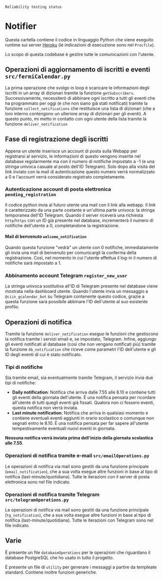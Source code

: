 `Reliability testing status`
# Notifier
Questa cartella contiene il codice in linguaggio Python che viene eseguito runtime sui server [Heroku](https://www.heroku.com/) (le indicazioni di esecuzione sono nel `Procfile`).

Lo scopo di questa codebase è gestire tutte le comunicazioni con l'utente.

## Operazioni di aggiornamento di iscritti e eventi `src/fermiCalendar.py`
La prima operazione che svolgo in loop è scaricare le informazioni degli  iscritti in un array di dizionari tramite la funzione `getSubscribers`.
Successivamente, necessiterò di abbinare ogni iscritto a tutti gli eventi che ha programmato per oggi (e che non siano già stati notificati) tramite la funzione `collect_notifications` che restituisce una lista di dizionari (che a loro interno contengono un ulteriore array di dizionari per gli eventi).
A questo punto, mi metto in contatto con ogni utente della lista tramite la funzione `deliver_notification`
## Fase di registrazione degli iscritti
Appena un utente inserisce un account di posta sulla Webapp per registrarsi al servizio, le informazioni di questo vengono inserite nel database regolarmente ma con il numero di notifiche impostato a -1 (e una stringa univoca casuale al posto dell'ID Telegram).
Solo dopo alla visita del link inviato con la mail di autenticazione questo numero verrà normalizzato a 0 e l'account verrà considerato registrato completamente.
### Autenticazione account di posta elettronica `pending_registration`
Il codice python invia al futuro utente una mail con il link alla webapp. Il link è caratterizzato da una parte costante e un'ultima parte univoca: la stringa temporanea dell'ID Telegram.
Quando il server riceverà una richiesta `http`/`https` con un ID già presente nel database, incrementerà il numero di notifiche dell'utente a 0, completandone la registrazione.
#### Mail di benvenuto `welcome_notification`
Quando questa funzione "vedrà" un utente con 0 notifiche, immediatamente gli invia una mail di benvenuto per comunicargli la conferma della registrazione.
Così, nel momento in cui l'utente effettua il log-in il numero di notifiche sarà impostato a 1.
### Abbinamento account Telegram `register_new_user`
La stringa univoca sostitutiva all'ID di Telegram presente nel database viene mostrata nella dashboard utente.
Quando l'utente invia un messaggio a `@ciin_gcalendar_bot` su Telegram contenente questo codice, grazie a questa funzione sarà possibile abbinare l'ID dell'utente al suo esistente profilo.
## Operazioni di notifica
Tramite la funzione `deliver_notification` eseguo le funzioni che gestiscono la notifica tramite i servizi email e, se impostato, Telegram. Infine, aggiungo gli eventi notificati al database (così che non vengano notificati più) tramite la funzione `db_notification` che riceve come parametri l'ID dell'utente e gli ID degli eventi di cui è stato notificato.

### Tipi di notifiche
Sia tramite email, sia eventualmente tramite Telegram, il servizio invia due tipi di notifiche:

 - **Daily notification**:  Notifica che arriva dalle 7.55 alle 8.10 e contiene tutti gli eventi della giornata dell'utente. È una notifica pensata per ricordare all'utente di tutti quegli eventi già fissati. Qualora non ci fossero eventi, questa notifica non verrà inviata.
 - **Last minute notification**: Notifica che arriva in qualsiasi momento e contiene eventuali eventi aggiunti in orario scolastico o comunque non segnati entro le 8.10. È una notifica pensata per far sapere all'utente tempestivamente eventuali nuovi eventi in giornata.

**Nessuna notifica verrà inviata prima dell'inizio della giornata scolastica alle 7.55**.

### Operazioni di notifica tramite e-mail `src/emailOperations.py`
Le operazioni di notifica via mail sono gestiti da una funzione principale (`email_notification`), che a sua volta esegue altre funzioni in base al tipo di notifica (last-minute/quotidiana). Tutte le iterazioni con il server di posta elettronica sono nel file indicato.
### Operazioni di notifica tramite Telegram `src/telegramOperations.py`
Le operazioni di notifica via mail sono gestiti da una funzione principale (`tg_notification`), che a sua volta esegue altre funzioni in base al tipo di notifica (last-minute/quotidiana). Tutte le iterazioni con Telegram sono nel file indicato.

## Varie
È presente un file `databaseOperations` per le operazioni che riguardano il database PostgreSQL che ho usato in tutto il progetto.

È presente un file di `utility` per generare i messaggi a partire da templeate standard. Contiene inoltre funzioni generiche.
